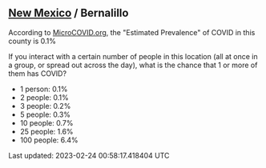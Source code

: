 
## [New Mexico](/united-states/new-mexico) / Bernalillo

According to [MicroCOVID.org](http://microcovid.org),
the "Estimated Prevalence" of COVID in this county is 0.1%

If you interact with a certain number of people in this location
(all at once in a group, or spread out across the day), what is the chance that
1 or more of them has COVID?

- 1 person: 0.1%
- 2 people: 0.1%
- 3 people: 0.2%
- 5 people: 0.3%
- 10 people: 0.7%
- 25 people: 1.6%
- 100 people: 6.4%

Last updated: 2023-02-24 00:58:17.418404 UTC
